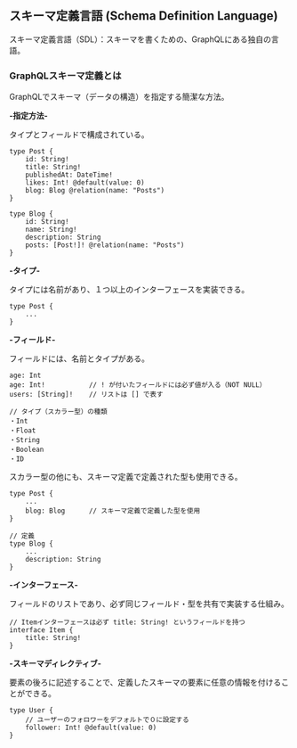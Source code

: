 ## スキーマ定義言語 (Schema Definition Language)

スキーマ定義言語（SDL）：スキーマを書くための、GraphQLにある独自の言語。

### GraphQLスキーマ定義とは

GraphQLでスキーマ（データの構造）を指定する簡潔な方法。

**-指定方法-**

タイプとフィールドで構成されている。
```
type Post {
    id: String!
    title: String!
    publishedAt: DateTime!
    likes: Int! @default(value: 0)
    blog: Blog @relation(name: "Posts")
}

type Blog {
    id: String!
    name: String!
    description: String
    posts: [Post!]! @relation(name: "Posts")
}
```

**-タイプ-**

タイプには名前があり、１つ以上のインターフェースを実装できる。
```
type Post {
    ...
}
```

**-フィールド-**

フィールドには、名前とタイプがある。
```
age: Int
age: Int!           // ! が付いたフィールドには必ず値が入る（NOT NULL）
users: [String]!    // リストは [] で表す

// タイプ（スカラー型）の種類
・Int
・Float
・String
・Boolean
・ID
```
スカラー型の他にも、スキーマ定義で定義された型も使用できる。
```
type Post {
    ...
    blog: Blog      // スキーマ定義で定義した型を使用
}

// 定義
type Blog {
    ...
    description: String
}
```

**-インターフェース-**

フィールドのリストであり、必ず同じフィールド・型を共有で実装する仕組み。
```
// Itemインターフェースは必ず title: String! というフィールドを持つ
interface Item {
    title: String!
}
```

**-スキーマディレクティブ-**

要素の後ろに記述することで、定義したスキーマの要素に任意の情報を付けることができる。
```
type User {
    // ユーザーのフォロワーをデフォルトで０に設定する
    follower: Int! @default(value: 0)
}
```